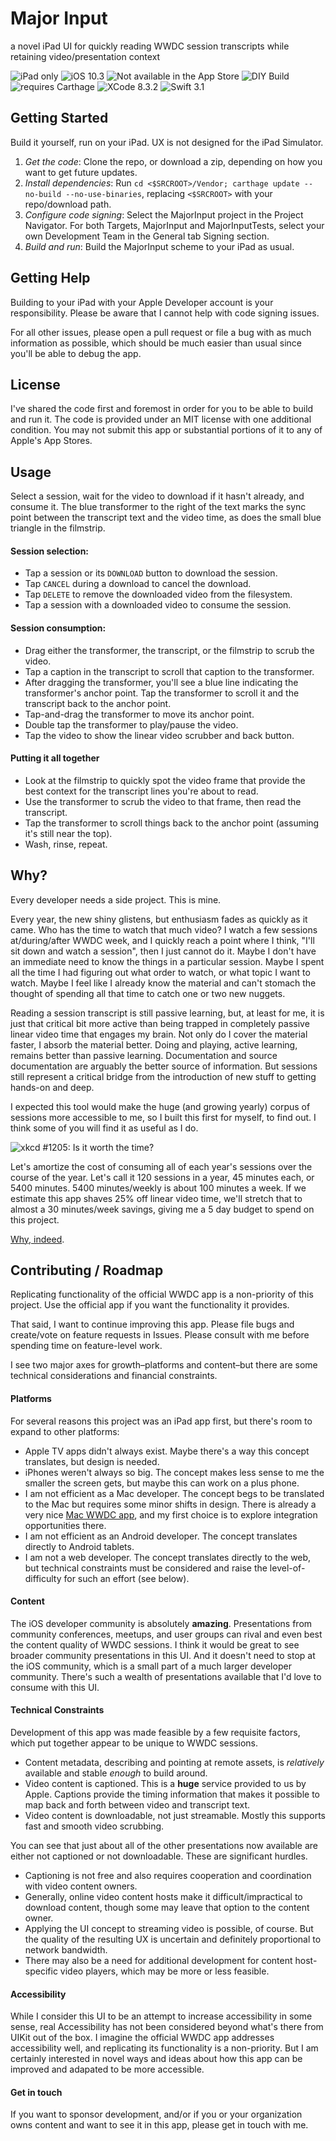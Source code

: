 # Major Input

a novel iPad UI for quickly reading WWDC session transcripts while retaining video/presentation context

![iPad only](https://img.shields.io/badge/device-iPad%20only-blue.svg) ![iOS 10.3](https://img.shields.io/badge/iOS-10.3-blue.svg) ![Not available in the App Store](https://img.shields.io/badge/App%20Store-not%20available-red.svg) ![DIY Build](https://img.shields.io/badge/build-DIY-brightgreen.svg) ![requires Carthage](https://img.shields.io/badge/Carthage-required-yellow.svg) ![XCode 8.3.2](https://img.shields.io/badge/Xcode-8.3.2-blue.svg) ![Swift 3.1](https://img.shields.io/badge/Swift-3.1-blue.svg)

## Getting Started

Build it yourself, run on your iPad. UX is not designed for the iPad Simulator.

1. *Get the code*: Clone the repo, or download a zip, depending on how you want to get future updates.
1. *Install dependencies*: Run `cd <$SRCROOT>/Vendor; carthage update --no-build --no-use-binaries`, replacing `<$SRCROOT>` with your repo/download path.
1. *Configure code signing*: Select the MajorInput project in the Project Navigator. For both Targets, MajorInput and MajorInputTests, select your own Development Team in the General tab Signing section.
1. *Build and run*: Build the MajorInput scheme to your iPad as usual.

## Getting Help

Building to your iPad with your Apple Developer account is your responsibility. Please be aware that I cannot help with code signing issues.

For all other issues, please open a pull request or file a bug with as much information as possible, which should be much easier than usual since you'll be able to debug the app.

## License

I've shared the code first and foremost in order for you to be able to build and run it. The code is provided under an MIT license with one additional condition. You may not submit this app or substantial portions of it to any of Apple's App Stores.

## Usage

Select a session, wait for the video to download if it hasn't already, and consume it. The blue transformer to the right of the text marks the sync point between the transcript text and the video time, as does the small blue triangle in the filmstrip.

#### Session selection:

* Tap a session or its `DOWNLOAD` button to download the session.
* Tap `CANCEL` during a download to cancel the download.
* Tap `DELETE` to remove the downloaded video from the filesystem.
* Tap a session with a downloaded video to consume the session.

#### Session consumption:

* Drag either the transformer, the transcript, or the filmstrip to scrub the video.
* Tap a caption in the transcript to scroll that caption to the transformer.
* After dragging the transformer, you'll see a blue line indicating the transformer's anchor point. Tap the transformer to scroll it and the transcript back to the anchor point.
* Tap-and-drag the transformer to move its anchor point.
* Double tap the transformer to play/pause the video.
* Tap the video to show the linear video scrubber and back button.

#### Putting it all together

* Look at the filmstrip to quickly spot the video frame that provide the best context for the transcript lines you're about to read.
* Use the transformer to scrub the video to that frame, then read the transcript.
* Tap the transformer to scroll things back to the anchor point (assuming it's still near the top).
* Wash, rinse, repeat.

## Why?

Every developer needs a side project. This is mine.

Every year, the new shiny glistens, but enthusiasm fades as quickly as it came. Who has the time to watch that much video? I watch a few sessions at/during/after WWDC week, and I quickly reach a point where I think, "I'll sit down and watch a session", then I just cannot do it. Maybe I don't have an immediate need to know the things in a particular session. Maybe I spent all the time I had figuring out what order to watch, or what topic I want to watch. Maybe I feel like I already know the material and can't stomach the thought of spending all that time to catch one or two new nuggets.

Reading a session transcript is still passive learning, but, at least for me, it is just that critical bit more active than being trapped in completely passive linear video time that engages my brain. Not only do I cover the material faster, I absorb the material better. Doing and playing, active learning, remains better than passive learning. Documentation and source documentation are arguably the better source of information. But sessions still represent a critical bridge from the introduction of new stuff to getting hands-on and deep.

I expected this tool would make the huge (and growing yearly) corpus of sessions more accessible to me, so I built this first for myself, to find out. I think some of you will find it as useful as I do.

![xkcd #1205: Is it worth the time?](https://imgs.xkcd.com/comics/is_it_worth_the_time.png)

Let's amortize the cost of consuming all of each year's sessions over the course of the year. Let's call it 120 sessions in a year, 45 minutes each, or 5400 minutes. 5400 minutes/weekly is about 100 minutes a week. If we estimate this app shaves 25% off linear video time, we'll stretch that to almost a 30 minutes/week savings, giving me a 5 day budget to spend on this project.

[Why, indeed](http://wiki.c2.com/?PurposeOfProgramming).

## Contributing / Roadmap

Replicating functionality of the official WWDC app is a non-priority of this project. Use the official app if you want the functionality it provides.

That said, I want to continue improving this app. Please file bugs and create/vote on feature requests in Issues. Please consult with me before spending time on feature-level work.

I see two major axes for growth–platforms and content–but there are some technical considerations and financial constraints.

#### Platforms

For several reasons this project was an iPad app first, but there's room to expand to other platforms:

* Apple TV apps didn't always exist. Maybe there's a way this concept translates, but design is needed.
* iPhones weren't always so big. The concept makes less sense to me the smaller the screen gets, but maybe this can work on a plus phone.
* I am not efficient as a Mac developer. The concept begs to be translated to the Mac but requires some minor shifts in design. There is already a very nice [Mac WWDC app](https://github.com/insidegui/WWDC), and my first choice is to explore integration opportunities there.
* I am not efficient as an Android developer. The concept translates directly to Android tablets.
* I am not a web developer. The concept translates directly to the web, but technical constraints must be considered and raise the level-of-difficulty for such an effort (see below).

#### Content

The iOS developer community is absolutely **amazing**. Presentations from community conferences, meetups, and user groups can rival and even best the content quality of WWDC sessions. I think it would be great to see broader community presentations in this UI. And it doesn't need to stop at the iOS community, which is a small part of a much larger developer community. There's such a wealth of presentations available that I'd love to consume with this UI.

#### Technical Constraints

Development of this app was made feasible by a few requisite factors, which put together appear to be unique to WWDC sessions.

* Content metadata, describing and pointing at remote assets, is *relatively* available and stable *enough* to build around.
* Video content is captioned. This is a **huge** service provided to us by Apple. Captions provide the timing information that makes it possible to map back and forth between video and transcript text.
* Video content is downloadable, not just streamable. Mostly this supports fast and smooth video scrubbing.

You can see that just about all of the other presentations now available are either not captioned or not downloadable. These are significant hurdles.

* Captioning is not free and also requires cooperation and coordination with video content owners.
* Generally, online video content hosts make it difficult/impractical to download content, though some may leave that option to the content owner.
* Applying the UI concept to streaming video is possible, of course. But the quality of the resulting UX is uncertain and definitely proportional to network bandwidth.
* There may also be a need for additional development for content host-specific video players, which may be more or less feasible.

#### Accessibility

While I consider this UI to be an attempt to increase accessibility in some sense, real Accessibility has not been considered beyond what's there from UIKit out of the box. I imagine the official WWDC app addresses accessibility well, and replicating its functionality is a non-priority. But I am certainly interested in novel ways and ideas about how this app can be improved and adapated to be more accessible.

#### Get in touch

If you want to sponsor development, and/or if you or your organization owns content and want to see it in this app, please get in touch with me.

